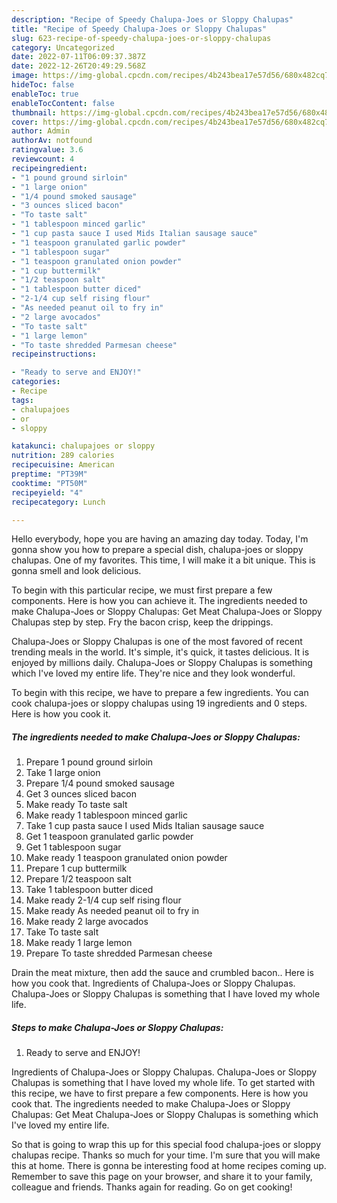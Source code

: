 ```yaml
---
description: "Recipe of Speedy Chalupa-Joes or Sloppy Chalupas"
title: "Recipe of Speedy Chalupa-Joes or Sloppy Chalupas"
slug: 623-recipe-of-speedy-chalupa-joes-or-sloppy-chalupas
category: Uncategorized
date: 2022-07-11T06:09:37.387Z
date: 2022-12-26T20:49:29.568Z
image: https://img-global.cpcdn.com/recipes/4b243bea17e57d56/680x482cq70/chalupa-joes-or-sloppy-chalupas-recipe-main-photo.jpg
hideToc: false
enableToc: true
enableTocContent: false
thumbnail: https://img-global.cpcdn.com/recipes/4b243bea17e57d56/680x482cq70/chalupa-joes-or-sloppy-chalupas-recipe-main-photo.jpg
cover: https://img-global.cpcdn.com/recipes/4b243bea17e57d56/680x482cq70/chalupa-joes-or-sloppy-chalupas-recipe-main-photo.jpg
author: Admin
authorAv: notfound
ratingvalue: 3.6
reviewcount: 4
recipeingredient:
- "1 pound ground sirloin"
- "1 large onion"
- "1/4 pound smoked sausage"
- "3 ounces sliced bacon"
- "To taste salt"
- "1 tablespoon minced garlic"
- "1 cup pasta sauce I used Mids Italian sausage sauce"
- "1 teaspoon granulated garlic powder"
- "1 tablespoon sugar"
- "1 teaspoon granulated onion powder"
- "1 cup buttermilk"
- "1/2 teaspoon salt"
- "1 tablespoon butter diced"
- "2-1/4 cup self rising flour"
- "As needed peanut oil to fry in"
- "2 large avocados"
- "To taste salt"
- "1 large lemon"
- "To taste shredded Parmesan cheese"
recipeinstructions:

- "Ready to serve and ENJOY!"
categories:
- Recipe
tags:
- chalupajoes
- or
- sloppy

katakunci: chalupajoes or sloppy 
nutrition: 289 calories
recipecuisine: American
preptime: "PT39M"
cooktime: "PT50M"
recipeyield: "4"
recipecategory: Lunch

---
```



Hello everybody, hope you are having an amazing day today. Today, I'm gonna show you how to prepare a special dish, chalupa-joes or sloppy chalupas. One of my favorites. This time, I will make it a bit unique. This is gonna smell and look delicious.

To begin with this particular recipe, we must first prepare a few components. Here is how you can achieve it. The ingredients needed to make Chalupa-Joes or Sloppy Chalupas: Get Meat Chalupa-Joes or Sloppy Chalupas step by step. Fry the bacon crisp, keep the drippings.

Chalupa-Joes or Sloppy Chalupas is one of the most favored of recent trending meals in the world. It's simple, it's quick, it tastes delicious. It is enjoyed by millions daily. Chalupa-Joes or Sloppy Chalupas is something which I've loved my entire life. They're nice and they look wonderful.


To begin with this recipe, we have to prepare a few ingredients. You can cook chalupa-joes or sloppy chalupas using 19 ingredients and 0 steps. Here is how you cook it.

<!--inarticleads1-->

##### The ingredients needed to make Chalupa-Joes or Sloppy Chalupas:

1. Prepare 1 pound ground sirloin
1. Take 1 large onion
1. Prepare 1/4 pound smoked sausage
1. Get 3 ounces sliced bacon
1. Make ready To taste salt
1. Make ready 1 tablespoon minced garlic
1. Take 1 cup pasta sauce I used Mids Italian sausage sauce
1. Get 1 teaspoon granulated garlic powder
1. Get 1 tablespoon sugar
1. Make ready 1 teaspoon granulated onion powder
1. Prepare 1 cup buttermilk
1. Prepare 1/2 teaspoon salt
1. Take 1 tablespoon butter diced
1. Make ready 2-1/4 cup self rising flour
1. Make ready As needed peanut oil to fry in
1. Make ready 2 large avocados
1. Take To taste salt
1. Make ready 1 large lemon
1. Prepare To taste shredded Parmesan cheese


Drain the meat mixture, then add the sauce and crumbled bacon.. Here is how you cook that. Ingredients of Chalupa-Joes or Sloppy Chalupas. Chalupa-Joes or Sloppy Chalupas is something that I have loved my whole life. 

<!--inarticleads2-->

##### Steps to make Chalupa-Joes or Sloppy Chalupas:


1. Ready to serve and ENJOY!

Ingredients of Chalupa-Joes or Sloppy Chalupas. Chalupa-Joes or Sloppy Chalupas is something that I have loved my whole life. To get started with this recipe, we have to first prepare a few components. Here is how you cook that. The ingredients needed to make Chalupa-Joes or Sloppy Chalupas: Get Meat Chalupa-Joes or Sloppy Chalupas is something which I&#39;ve loved my entire life. 

So that is going to wrap this up for this special food chalupa-joes or sloppy chalupas recipe. Thanks so much for your time. I'm sure that you will make this at home. There is gonna be interesting food at home recipes coming up. Remember to save this page on your browser, and share it to your family, colleague and friends. Thanks again for reading. Go on get cooking!
